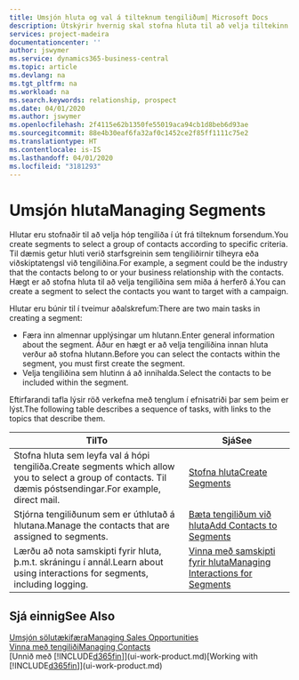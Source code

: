 ```yaml
---
title: Umsjón hluta og val á tilteknum tengiliðum| Microsoft Docs
description: Útskýrir hvernig skal stofna hluta til að velja tiltekinn hóp tengiliða út frá sérstökum forsendum, t.d. tengiliðir sem tilheyra tilteknum iðnaði sem þú vilt ná sambandi við.
services: project-madeira
documentationcenter: ''
author: jswymer
ms.service: dynamics365-business-central
ms.topic: article
ms.devlang: na
ms.tgt_pltfrm: na
ms.workload: na
ms.search.keywords: relationship, prospect
ms.date: 04/01/2020
ms.author: jswymer
ms.openlocfilehash: 2f4115e62b1350fe55019aca94cb1d8beb6d93ae
ms.sourcegitcommit: 88e4b30eaf6fa32af0c1452ce2f85ff1111c75e2
ms.translationtype: HT
ms.contentlocale: is-IS
ms.lasthandoff: 04/01/2020
ms.locfileid: "3181293"
---
```

# <a name="managing-segments"></a><span data-ttu-id="df613-103">Umsjón hluta</span><span class="sxs-lookup"><span data-stu-id="df613-103">Managing Segments</span></span>
<span data-ttu-id="df613-104">Hlutar eru stofnaðir til að velja hóp tengiliða í út frá tilteknum forsendum.</span><span class="sxs-lookup"><span data-stu-id="df613-104">You create segments to select a group of contacts according to specific criteria.</span></span> <span data-ttu-id="df613-105">Til dæmis getur hluti verið starfsgreinin sem tengiliðirnir tilheyra eða viðskiptatengsl við tengiliðina.</span><span class="sxs-lookup"><span data-stu-id="df613-105">For example, a segment could be the industry that the contacts belong to or your business relationship with the contacts.</span></span> <span data-ttu-id="df613-106">Hægt er að stofna hluta til að velja tengiliðina sem miða á herferð á.</span><span class="sxs-lookup"><span data-stu-id="df613-106">You can create a segment to select the contacts you want to target with a campaign.</span></span>

<span data-ttu-id="df613-107">Hlutar eru búnir til í tveimur aðalskrefum:</span><span class="sxs-lookup"><span data-stu-id="df613-107">There are two main tasks in creating a segment:</span></span>

* <span data-ttu-id="df613-108">Færa inn almennar upplýsingar um hlutann.</span><span class="sxs-lookup"><span data-stu-id="df613-108">Enter general information about the segment.</span></span> <span data-ttu-id="df613-109">Áður en hægt er að velja tengiliðina innan hluta verður að stofna hlutann.</span><span class="sxs-lookup"><span data-stu-id="df613-109">Before you can select the contacts within the segment, you must first create the segment.</span></span>
* <span data-ttu-id="df613-110">Velja tengiliðina sem hlutinn á að innihalda.</span><span class="sxs-lookup"><span data-stu-id="df613-110">Select the contacts to be included within the segment.</span></span>

<span data-ttu-id="df613-111">Eftirfarandi tafla lýsir röð verkefna með tenglum í efnisatriði þar sem þeim er lýst.</span><span class="sxs-lookup"><span data-stu-id="df613-111">The following table describes a sequence of tasks, with links to the topics that describe them.</span></span>

| <span data-ttu-id="df613-112">Til</span><span class="sxs-lookup"><span data-stu-id="df613-112">To</span></span> | <span data-ttu-id="df613-113">Sjá</span><span class="sxs-lookup"><span data-stu-id="df613-113">See</span></span> |
| --- | --- |
| <span data-ttu-id="df613-114">Stofna hluta sem leyfa val á hópi tengiliða.</span><span class="sxs-lookup"><span data-stu-id="df613-114">Create segments which allow you to select a group of contacts.</span></span> <span data-ttu-id="df613-115">Til dæmis póstsendingar.</span><span class="sxs-lookup"><span data-stu-id="df613-115">For example, direct mail.</span></span> |[<span data-ttu-id="df613-116">Stofna hluta</span><span class="sxs-lookup"><span data-stu-id="df613-116">Create Segments</span></span>](marketing-how-create-segment.md) |
| <span data-ttu-id="df613-117">Stjórna tengiliðunum sem er úthlutað á hlutana.</span><span class="sxs-lookup"><span data-stu-id="df613-117">Manage the contacts that are assigned to segments.</span></span> |[<span data-ttu-id="df613-118">Bæta tengiliðum við hluta</span><span class="sxs-lookup"><span data-stu-id="df613-118">Add Contacts to Segments</span></span>](marketing-add-contact-segment.md) |
| <span data-ttu-id="df613-119">Lærðu að nota samskipti fyrir hluta, þ.m.t. skráningu í annál.</span><span class="sxs-lookup"><span data-stu-id="df613-119">Learn about using interactions for segments, including logging.</span></span> |[<span data-ttu-id="df613-120">Vinna með samskipti fyrir hluta</span><span class="sxs-lookup"><span data-stu-id="df613-120">Managing Interactions for Segments</span></span>](marketing-interaction-segments.md) |

## <a name="see-also"></a><span data-ttu-id="df613-121">Sjá einnig</span><span class="sxs-lookup"><span data-stu-id="df613-121">See Also</span></span>
[<span data-ttu-id="df613-122">Umsjón sölutækifæra</span><span class="sxs-lookup"><span data-stu-id="df613-122">Managing Sales Opportunities</span></span>](marketing-manage-sales-opportunities.md)  
[<span data-ttu-id="df613-123">Vinna með tengiliði</span><span class="sxs-lookup"><span data-stu-id="df613-123">Managing Contacts</span></span>](marketing-contacts.md)  
<span data-ttu-id="df613-124">[Unnið með [!INCLUDE[d365fin](includes/d365fin_md.md)]](ui-work-product.md)</span><span class="sxs-lookup"><span data-stu-id="df613-124">[Working with [!INCLUDE[d365fin](includes/d365fin_md.md)]](ui-work-product.md)</span></span>
